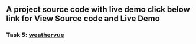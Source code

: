 ## A project source code with live demo click below link for View Source code and Live Demo
### Task 5: <a href="t https://vipul5103.github.io/PRODIGY_WD_05/">weathervue</a>
